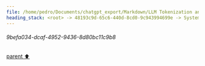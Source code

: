 ```yaml
---
file: /home/pedro/Documents/chatgpt_export/Markdown/LLM Tokenization and Variability.md
heading_stack: <root> -> 48193c9d-65c6-440d-8cd0-9c943994699e -> System -> 91ce2a8a-e1f3-4f78-ba1d-3b61beaaa490 -> System -> aaa26c7f-9d7a-4fb3-baa7-c136119b6999 -> User -> 9befa034-dcaf-4952-9436-8d80bc11c9b8
---
```

###### 9befa034-dcaf-4952-9436-8d80bc11c9b8
[parent ⬆️](#aaa26c7f-9d7a-4fb3-baa7-c136119b6999)
